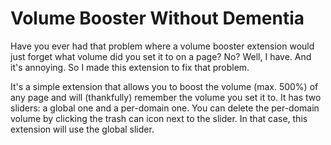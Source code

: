 # Volume Booster Without Dementia
Have you ever had that problem where a volume booster extension would just forget what volume did you set it to on a page? No? Well, I have. And it's annoying. So I made this extension to fix that problem.

It's a simple extension that allows you to boost the volume (max. 500%) of any page and will (thankfully) remember the volume you set it to. It has two sliders: a global one and a per-domain one. You can delete the per-domain volume by clicking the trash can icon next to the slider. In that case, this extension will use the global slider.